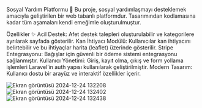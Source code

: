Sosyal Yardım Platformu 🌟
Bu proje, sosyal yardımlaşmayı desteklemek amacıyla geliştirilen bir web tabanlı platformdur. Tasarımından kodlamasına kadar tüm aşamaları kendi emeğimle oluşturulmuştur.

Özellikler ✨
Acil Destek: Afet destek talepleri oluşturulabilir ve kategorilere ayrılarak sayfada gösterilir.
Kan İhtiyacı Modülü: Kullanıcılar kan ihtiyacını belirtebilir ve bu ihtiyaçlar harita (leaflet) üzerinde gösterilir.
Stripe Entegrasyonu: Bağışlar için güvenli bir ödeme sistemi entegrasyonu sağlanmıştır.
Kullanıcı Yönetimi: Giriş, kayıt olma, çıkış ve form yollama işlemleri Laravel’in auth yapısı kullanılarak geliştirilmiştir.
Modern Tasarım: Kullanıcı dostu bir arayüz ve interaktif özellikler içerir.

![Ekran görüntüsü 2024-12-24 132208](https://github.com/user-attachments/assets/78d08d3d-26e5-4d47-b1df-eb6084407cde)
![Ekran görüntüsü 2024-12-24 132402](https://github.com/user-attachments/assets/97b53dc2-cf46-4a66-a20f-7fb5507a3843)
![Ekran görüntüsü 2024-12-24 132438](https://github.com/user-attachments/assets/41e4130b-a79b-4763-98b8-ce3ab27098a3)
